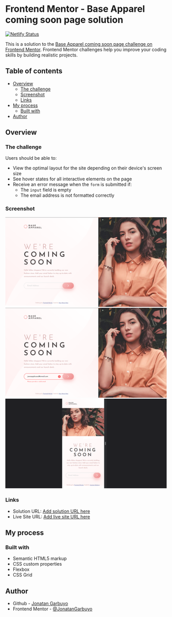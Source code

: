 # Frontend Mentor - Base Apparel coming soon page solution

[![Netlify Status](https://api.netlify.com/api/v1/badges/dc700984-3e21-4dcd-a45d-c2dcbbfd58ea/deploy-status)](https://app.netlify.com/sites/base-apparel-coming-soon-f/deploys)

This is a solution to the [Base Apparel coming soon page challenge on Frontend Mentor](https://www.frontendmentor.io/challenges/base-apparel-coming-soon-page-5d46b47f8db8a7063f9331a0). Frontend Mentor challenges help you improve your coding skills by building realistic projects.

## Table of contents

- [Overview](#overview)
  - [The challenge](#the-challenge)
  - [Screenshot](#screenshot)
  - [Links](#links)
- [My process](#my-process)
  - [Built with](#built-with)
- [Author](#author)

## Overview

### The challenge

Users should be able to:

- View the optimal layout for the site depending on their device's screen size
- See hover states for all interactive elements on the page
- Receive an error message when the `form` is submitted if:
  - The `input` field is empty
  - The email address is not formatted correctly

### Screenshot

![screenshot](./screenshot.png)
![screenshot-active](./screenshot-active.png)
![screenshot-mobile](./screenshot-mobile.png)

### Links

- Solution URL: [Add solution URL here](https://github.com/JonatanGarbuyo/frontendmentor/tree/main/base-apparel-coming-soon-master)
- Live Site URL: [Add live site URL here](https://base-apparel-coming-soon-f.netlify.app/)

## My process

### Built with

- Semantic HTML5 markup
- CSS custom properties
- Flexbox
- CSS Grid

## Author

- Github - [Jonatan Garbuyo](https://github.com/JonatanGarbuyo)
- Frontend Mentor - [@JonatanGarbuyo](https://www.frontendmentor.io/profile/JonatanGarbuyo)
